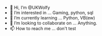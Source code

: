 - 👋 Hi, I’m @UKWolfy
- 👀 I’m interested in ... Gaming, python, sql
- 🌱 I’m currently learning ... Python, VB(ew)
- 💞️ I’m looking to collaborate on ... Anything. 
- 📫 How to reach me ... don't test

<!---
UKWolfy/UKWolfy is a ✨ special ✨ repository because its `README.md` (this file) appears on your GitHub profile.
You can click the Preview link to take a look at your changes.
--->

